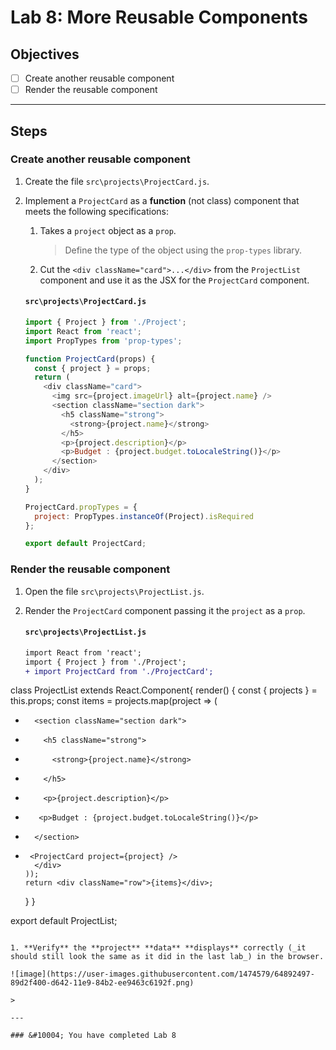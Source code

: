 # Lab 8: More Reusable Components

## Objectives

- [ ] Create another reusable component
- [ ] Render the reusable component

---

## Steps

### Create another reusable component

1. Create the file `src\projects\ProjectCard.js`.
1. Implement a `ProjectCard` as a **function** (not class) component that meets the following specifications:

   1. Takes a `project` object as a `prop`.
      > Define the type of the object using the `prop-types` library.
   1. Cut the `<div className="card">...</div>` from the `ProjectList` component and use it as the JSX for the `ProjectCard` component.

   #### `src\projects\ProjectCard.js`

   ```js
   import { Project } from './Project';
   import React from 'react';
   import PropTypes from 'prop-types';

   function ProjectCard(props) {
     const { project } = props;
     return (
       <div className="card">
         <img src={project.imageUrl} alt={project.name} />
         <section className="section dark">
           <h5 className="strong">
             <strong>{project.name}</strong>
           </h5>
           <p>{project.description}</p>
           <p>Budget : {project.budget.toLocaleString()}</p>
         </section>
       </div>
     );
   }

   ProjectCard.propTypes = {
     project: PropTypes.instanceOf(Project).isRequired
   };

   export default ProjectCard;
   ```

### Render the reusable component

1. Open the file `src\projects\ProjectList.js`.
1. Render the `ProjectCard` component passing it the `project` as a `prop`.

   #### `src\projects\ProjectList.js`

   ```diff
   import React from 'react';
   import { Project } from './Project';
   + import ProjectCard from './ProjectCard';
   ```

class ProjectList extends React.Component{
render() {
const { projects } = this.props;
const items = projects.map(project => (
<div key={project.id} className="cols-sm">

-       <section className="section dark">
-         <h5 className="strong">
-           <strong>{project.name}</strong>
-         </h5>
-         <p>{project.description}</p>
-        <p>Budget : {project.budget.toLocaleString()}</p>
-       </section>

*      <ProjectCard project={project} />
        </div>
      ));
      return <div className="row">{items}</div>;
  }
  }

export default ProjectList;

```

1. **Verify** the **project** **data** **displays** correctly (_it should still look the same as it did in the last lab_) in the browser.

![image](https://user-images.githubusercontent.com/1474579/64892497-89d2f400-d642-11e9-84b2-ee9463c6192f.png)

>

---

### &#10004; You have completed Lab 8
```
